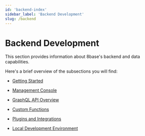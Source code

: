 ```yaml
---
id: 'backend-index'
sidebar_label: 'Backend Development'
slug: /backend
---
```


# Backend Development

This section provides information about 8base's backend and data capabilities. 

Here's a brief overview of the subsections you will find: 

- [Getting Started](getting-started-readme.md)

- [Management Console](8base-console-readme.md)

- [GraphQL API Overview](8base-console-graphql-api-readme.md)

- [Custom Functions](8base-console-custom-functions-readme.md)

- [Plugins and Integrations](8base-console-plugins-integrations-readme.md)

- [Local Development Environment](development-tools-dev-readme.md)
